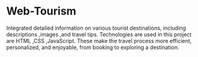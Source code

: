 # Web-Tourism
Integrated detailed information on various tourist destinations, including descriptions ,images ,and travel tips.  Technologies are used in this project are HTML ,CSS ,JavaScript. These make the travel process more efficient, personalized, and enjoyable, from booking to exploring a destination.
